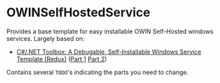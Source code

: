 OWINSelfHostedService
=====================

Provides a base template for easy installable OWIN Self-Hosted windows services. Largely based on:

* [C#/.NET Toolbox: A Debugable, Self-Installable Windows Service Template (Redux)](http://geekswithblogs.net/BlackRabbitCoder/archive/2011/03/01/c-toolbox-debug-able-self-installable-windows-service-template-redux.aspx) ([Part 1](http://geekswithblogs.net/BlackRabbitCoder/archive/2010/09/23/c-windows-services-1-of-2-creating-a-debuggable-windows.aspx) [Part 2](http://geekswithblogs.net/BlackRabbitCoder/archive/2010/10/07/c-windows-services-2-of-2-self-installing-windows-service-template.aspx))

Contains several `TODO`'s indicating the parts you need to change.
